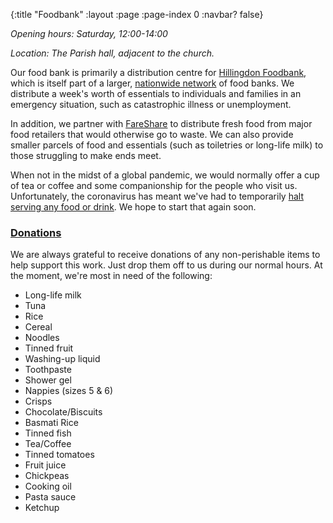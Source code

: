 {:title "Foodbank"
 :layout :page
 :page-index 0
 :navbar? false}

*Opening hours: Saturday, 12:00-14:00*

*Location: The Parish hall, adjacent to the church.*

Our food bank is primarily a distribution centre for [Hillingdon Foodbank](https://hillingdon.foodbank.org.uk/), which is itself part of a larger, [nationwide network](https://www.trusselltrust.org/) of food banks. We distribute a week's worth of essentials to individuals and families in an emergency situation, such as catastrophic illness or unemployment.

In addition, we partner with [FareShare](https://fareshare.org.uk/) to distribute fresh food from major food retailers that would otherwise go to waste. We can also provide smaller parcels of food and essentials (such as toiletries or long-life milk) to those struggling to make ends meet.

When not in the midst of a global pandemic, we would normally offer a cup of tea or coffee and some companionship for the people who visit us. Unfortunately, the coronavirus has meant we've had to temporarily [halt serving any food or drink](../../posts-output/2020-03-21-foodbank-changes/). We hope to start that again soon.

### [Donations](#donations)

We are always grateful to receive donations of any non-perishable items to help support this work. Just drop them off to us during our normal hours. At the moment, we're most in need of the following:

 * Long-life milk
 * Tuna
 * Rice
 * Cereal
 * Noodles
 * Tinned fruit
 * Washing-up liquid
 * Toothpaste
 * Shower gel
 * Nappies (sizes 5 & 6)
 * Crisps
 * Chocolate/Biscuits
 * Basmati Rice
 * Tinned fish
 * Tea/Coffee
 * Tinned tomatoes
 * Fruit juice
 * Chickpeas
 * Cooking oil
 * Pasta sauce
 * Ketchup
